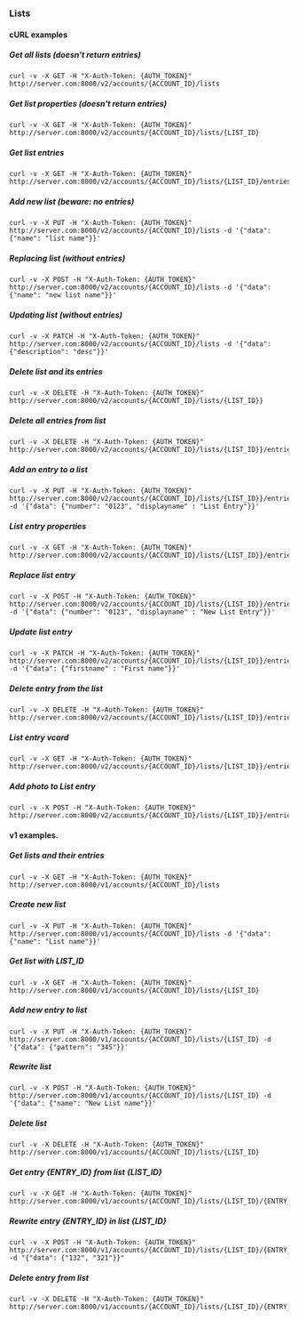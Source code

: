 
### Lists

#### cURL examples

##### Get all lists (doesn't return entries)
    curl -v -X GET -H "X-Auth-Token: {AUTH_TOKEN}" http://server.com:8000/v2/accounts/{ACCOUNT_ID}/lists

##### Get list properties (doesn't return entries)
    curl -v -X GET -H "X-Auth-Token: {AUTH_TOKEN}" http://server.com:8000/v2/accounts/{ACCOUNT_ID}/lists/{LIST_ID}

##### Get list entries 
    curl -v -X GET -H "X-Auth-Token: {AUTH_TOKEN}" http://server.com:8000/v2/accounts/{ACCOUNT_ID}/lists/{LIST_ID}/entries

##### Add new list (beware: no entries)
    curl -v -X PUT -H "X-Auth-Token: {AUTH_TOKEN}" http://server.com:8000/v2/accounts/{ACCOUNT_ID}/lists -d '{"data": {"name": "list name"}}'

##### Replacing list (without entries)
    curl -v -X POST -H "X-Auth-Token: {AUTH_TOKEN}" http://server.com:8000/v2/accounts/{ACCOUNT_ID}/lists -d '{"data": {"name": "new list name"}}'

##### Updating list (without entries)
    curl -v -X PATCH -H "X-Auth-Token: {AUTH_TOKEN}" http://server.com:8000/v2/accounts/{ACCOUNT_ID}/lists -d '{"data": {"description": "desc"}}'

##### Delete list and its entries
    curl -v -X DELETE -H "X-Auth-Token: {AUTH_TOKEN}" http://server.com:8000/v2/accounts/{ACCOUNT_ID}/lists/{LIST_ID}}

##### Delete all entries from list
    curl -v -X DELETE -H "X-Auth-Token: {AUTH_TOKEN}" http://server.com:8000/v2/accounts/{ACCOUNT_ID}/lists/{LIST_ID}}/entries

##### Add an entry to a list
    curl -v -X PUT -H "X-Auth-Token: {AUTH_TOKEN}" http://server.com:8000/v2/accounts/{ACCOUNT_ID}/lists/{LIST_ID}}/entries -d '{"data": {"number": "0123", "displayname" : "List Entry"}}'

##### List entry properties
    curl -v -X GET -H "X-Auth-Token: {AUTH_TOKEN}" http://server.com:8000/v2/accounts/{ACCOUNT_ID}/lists/{LIST_ID}}/entries/{ENTRY_ID}

##### Replace list entry
    curl -v -X POST -H "X-Auth-Token: {AUTH_TOKEN}" http://server.com:8000/v2/accounts/{ACCOUNT_ID}/lists/{LIST_ID}}/entries/{ENTRY_ID} -d '{"data": {"number": "0123", "displayname" : "New List Entry"}}'

##### Update list entry
    curl -v -X PATCH -H "X-Auth-Token: {AUTH_TOKEN}" http://server.com:8000/v2/accounts/{ACCOUNT_ID}/lists/{LIST_ID}}/entries/{ENTRY_ID} -d '{"data": {"firstname" : "First name"}}'

##### Delete entry from the list
    curl -v -X DELETE -H "X-Auth-Token: {AUTH_TOKEN}" http://server.com:8000/v2/accounts/{ACCOUNT_ID}/lists/{LIST_ID}}/entries/{ENTRY_ID}

##### List entry vcard
    curl -v -X GET -H "X-Auth-Token: {AUTH_TOKEN}" http://server.com:8000/v2/accounts/{ACCOUNT_ID}/lists/{LIST_ID}}/entries/{ENTRY_ID}/vcard

##### Add photo to List entry
    curl -v -X POST -H "X-Auth-Token: {AUTH_TOKEN}" http://server.com:8000/v2/accounts/{ACCOUNT_ID}/lists/{LIST_ID}}/entries/{ENTRY_ID}/photo

#### v1 examples.

##### Get lists and their entries
    curl -v -X GET -H "X-Auth-Token: {AUTH_TOKEN}" http://server.com:8000/v1/accounts/{ACCOUNT_ID}/lists

##### Create new list
    curl -v -X PUT -H "X-Auth-Token: {AUTH_TOKEN}" http://server.com:8000/v1/accounts/{ACCOUNT_ID}/lists -d '{"data": {"name": "List name"}}'

##### Get list with LIST_ID
    curl -v -X GET -H "X-Auth-Token: {AUTH_TOKEN}" http://server.com:8000/v1/accounts/{ACCOUNT_ID}/lists/{LIST_ID}

##### Add new entry to list
    curl -v -X PUT -H "X-Auth-Token: {AUTH_TOKEN}" http://server.com:8000/v1/accounts/{ACCOUNT_ID}/lists/{LIST_ID} -d '{"data": {"pattern": "345"}}'

##### Rewrite list
    curl -v -X POST -H "X-Auth-Token: {AUTH_TOKEN}" http://server.com:8000/v1/accounts/{ACCOUNT_ID}/lists/{LIST_ID} -d '{"data": {"name": "New List name"}}'

##### Delete list
    curl -v -X DELETE -H "X-Auth-Token: {AUTH_TOKEN}" http://server.com:8000/v1/accounts/{ACCOUNT_ID}/lists/{LIST_ID}

##### Get entry {ENTRY_ID} from list {LIST_ID}
    curl -v -X GET -H "X-Auth-Token: {AUTH_TOKEN}" http://server.com:8000/v1/accounts/{ACCOUNT_ID}/lists/{LIST_ID}/{ENTRY_ID}

##### Rewrite entry {ENTRY_ID} in list {LIST_ID}
    curl -v -X POST -H "X-Auth-Token: {AUTH_TOKEN}" http://server.com:8000/v1/accounts/{ACCOUNT_ID}/lists/{LIST_ID}/{ENTRY_ID} -d "{"data": {"132", "321"}}"

##### Delete entry from list
    curl -v -X DELETE -H "X-Auth-Token: {AUTH_TOKEN}" http://server.com:8000/v1/accounts/{ACCOUNT_ID}/lists/{LIST_ID}/{ENTRY_ID}
